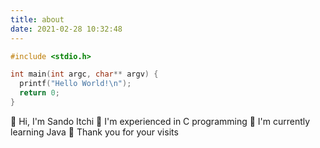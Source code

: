 ```yaml
---
title: about
date: 2021-02-28 10:32:48
---
```


```c
#include <stdio.h>

int main(int argc, char** argv) {
  printf("Hello World!\n");
  return 0;
}
```
:wave: Hi, I'm Sando Itchi
:eyes: I'm experienced in C programming 
:seedling: I'm currently learning Java
:revolving_hearts: Thank you for your visits
